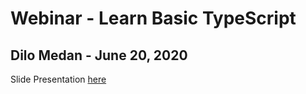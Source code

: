 # Webinar - Learn Basic TypeScript 
## Dilo Medan - June 20, 2020

Slide Presentation [here](https://docs.google.com/presentation/d/1n3DgqMm-J5K9SEviSqxwoJgPCDU98K-vxYbB_9taFR0/edit?usp=sharing)
